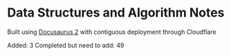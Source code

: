 # Data Structures and Algorithm Notes

Built using [Docusaurus 2](https://docusaurus.io/) with contiguous deployment through Cloudflare

Added: 3
Completed but need to add: 49